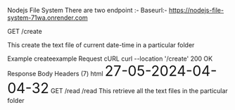 Nodejs File System
There are two endpoint :-
Baseurl:-
﻿https://nodejs-file-system-71wa.onrender.com﻿
﻿

GET
/create

This create the text file of current date-time in a particular folder
﻿

Example
createexample
Request
cURL
curl --location '/create'
200 OK
Response
Body
Headers (7)
html
<span style="font-size:2rem;">27-05-2024-04-04-32</span>
GET
/read
/read
This retrieve all the text files in the particular folder
﻿


